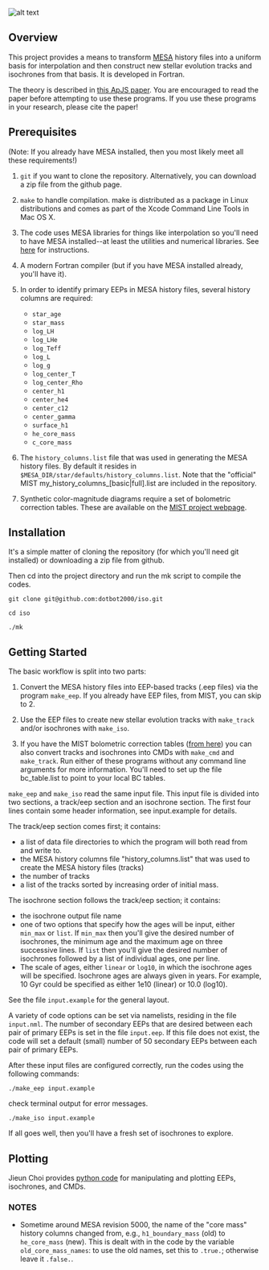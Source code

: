 ![alt text](https://github.com/dotbot2000/iso/blob/master/plots/iso.png)

## Overview

This project provides a means to transform [MESA](http://mesa.sourceforge.net) history files into a uniform basis for interpolation and then construct new stellar evolution tracks and isochrones from that basis. It is developed in Fortran.

The theory is described in [this ApJS paper](http://adsabs.harvard.edu/abs/2016ApJS..222....8D).  You are encouraged to read the paper before attempting to use these programs. If you use these programs in your research, please cite the paper!

## Prerequisites

(Note: If you already have MESA installed, then you most likely meet all these requirements!)

1. `git` if you want to clone the repository.  Alternatively, you can download a zip file from the github page.

2. `make` to handle compilation.  make is distributed as a package in Linux distributions and comes as part of the Xcode Command Line Tools in Mac OS X.

3. The code uses MESA libraries for things like interpolation so you'll need to have MESA installed--at least the utilities and numerical libraries.  See [here](http://mesa.sourceforge.net/prereqs.html) for instructions.

4. A modern Fortran compiler (but if you have MESA installed already, you'll have it).

5. In order to identify primary EEPs in MESA history files, several history columns are required:
   + `star_age`
   + `star_mass`
   + `log_LH`
   + `log_LHe` 
   + `log_Teff` 
   + `log_L`
   + `log_g` 
   + `log_center_T` 
   + `log_center_Rho` 
   + `center_h1`
   + `center_he4`
   + `center_c12`
   + `center_gamma`
   + `surface_h1`
   + `he_core_mass`
   + `c_core_mass`

6. The `history_columns.list` file that was used in generating the MESA history files. By default it resides in `$MESA_DIR/star/defaults/history_columns.list`. Note that the "official" MIST my_history\_columns\_[basic|full].list are included in the repository.

7. Synthetic color-magnitude diagrams require a set of bolometric correction tables. These are available on the [MIST project webpage](http://waps.cfa.harvard.edu/MIST/model_grids.html).

## Installation

It's a simple matter of cloning the repository (for which you'll need git installed) or downloading a zip file from github.  

Then cd into the project directory and run the mk script to compile the codes.

```
git clone git@github.com:dotbot2000/iso.git

cd iso

./mk
```

## Getting Started

The basic workflow is split into two parts:

1. Convert the MESA history files into EEP-based tracks (.eep files) via the program `make_eep`. If you already have EEP files, from MIST, you can skip to 2.

2. Use the EEP files to create new stellar evolution tracks with `make_track` and/or isochrones with `make_iso`.

3. If you have the MIST bolometric correction tables ([from here](http://waps.cfa.harvard.edu/MIST/model_grids.html)) you can also convert tracks and isochrones into CMDs with `make_cmd` and `make_track`. Run either of these programs without any command line arguments for more information.  You'll need to set up the file bc_table.list to point to your local BC tables.

`make_eep` and `make_iso` read the same input file. This input file is divided into two sections, a track/eep section and an isochrone section.  The first four lines contain some header information, see input.example for details.

The track/eep section comes first; it contains:
+ a list of data file directories to which the program will both read from and write to.  
+ the MESA history columns file "history_columns.list" that was used to create the MESA history files (tracks)
+ the number of tracks
+ a list of the tracks sorted by increasing order of initial mass.

The isochrone section follows the track/eep section; it contains:
+ the isochrone output file name
+ one of two options that specify how the ages will be input, either `min_max` or `list`.
  If `min_max` then you'll give the desired number of isochrones, the minimum age and the maximum age on three successive lines.
  If `list` then you'll give the desired number of isochrones followed by a list of individual ages, one per line.
+ The scale of ages, either `linear` or `log10`, in which the isochrone ages will be specified. Isochrone ages are always given in years. For example, 10 Gyr could be specified as either 1e10 (linear) or 10.0 (log10).

See the file `input.example` for the general layout.

A variety of code options can be set via namelists, residing in the file `input.nml`. The number of secondary EEPs that are desired between each pair of primary EEPs is set in the file `input.eep`. If this file does not exist, the code will set a default (small) number of 50 secondary EEPs between each pair of primary EEPs.


After these input files are configured correctly, run the codes using the following commands:

`./make_eep input.example`

check terminal output for error messages.

`./make_iso input.example`

If all goes well, then you'll have a fresh set of isochrones to explore.

## Plotting

Jieun Choi provides [python code](https://github.com/jieunchoi/MIST_codes) for manipulating and plotting EEPs, isochrones, and CMDs.

### NOTES 

* Sometime around MESA revision 5000, the name of the "core mass" history columns changed from, e.g., `h1_boundary_mass` (old) to `he_core_mass` (new). This is dealt with in the code by the variable `old_core_mass_names`: to use the old names, set this to `.true.`; otherwise leave it `.false.`.
